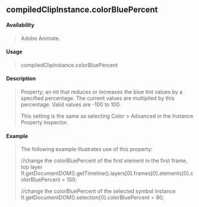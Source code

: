 ## compiledClipInstance.colorBluePercent

#### Availability

> Adobe Animate.

#### Usage

> compiledClipInstance.colorBluePercent

#### Description

> Property; an int that reduces or increases the blue tint values by a specified percentage. The current values are multiplied by this percentage. Valid values are -100 to 100.
>
> This setting is the same as selecting Color \> Advanced in the Instance Property Inspector.

#### Example

> The following example illustrates use of this property:
>
> //change the colorBluePercent of the first element in the first frame, top layer fl.getDocumentDOM().getTimeline().layers\[0\].frames\[0\].elements\[0\].colorBluePercent = 100;
>
> //change the colorBluePercent of the selected symbol instance fl.getDocumentDOM().selection\[0\].colorBluePercent = 80;
